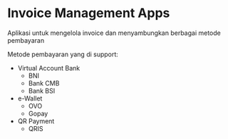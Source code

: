 # Invoice Management Apps #

Aplikasi untuk mengelola invoice dan menyambungkan berbagai metode pembayaran

Metode pembayaran yang di support:

* Virtual Account Bank
  * BNI
  * Bank CMB
  * Bank BSI
* e-Wallet
  * OVO
  * Gopay
* QR Payment
  * QRIS